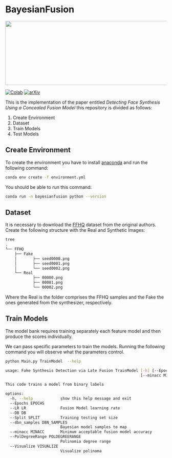 # BayesianFusion

<img src="https://github.com/kopepod/FaceSynthesisDetectionFusion/blob/main/FIGS/Pipeline.png" width="1200" height="200" />

[![Colab](https://colab.research.google.com/assets/colab-badge.svg)](https://colab.research.google.com/drive/1elztvJ-Wz1qsFMH2T-uc1y-V-7-3An7i)
[![arXiv](https://img.shields.io/badge/arXiv-1234.56789-b31b1b.svg)](https://arxiv.org/abs/2401.04257)

This is the implementation of the paper entitled _Detecting Face Synthesis Using a Concealed Fusion Model_ this repository is divided as follows:

1. Create Environment
2. Dataset
3. Train Models
4. Test Models

## Create Environment

To create the environment you have to install [anaconda](https://www.anaconda.com/download) and run the following command:
```bash
conda env create -f environment.yml
```
You should be able to run this command:
```bash
conda run -n bayesianfusion python --version
```
## Dataset

It is necessary to download the [FFHQ](https://github.com/NVlabs/ffhq-dataset) dataset from the original authors. Create the following structure with the Real and Synthetic Images:

```bash
tree
.
└── FFHQ
    ├── Fake
    │       ├── seed0000.png
    │       ├── seed0001.png
    │       └── seed0002.png
    └── Real
            ├── 00000.png
            ├── 00001.png
            └── 00002.png
```
Where the Real is the folder comprises the FFHQ samples and the Fake the ones generated from the synthesizer, respectively.

## Train Models

The model bank requires training separately each feature model and then produce the scores individually.

We can pass specific parameters to train the models. Running the following command you will observe what the parameters control.

```bash
python Main.py TrainModel  --help 

usage: Fake Synthesis Detection via Late Fusion TrainModel [-h] [--Epochs EPOCHS] [--LR LR] [--DB DB] [--Split SPLIT] [--dbn_samples DBN_SAMPLES]
                                                           [--minacc MINACC] [--PolDegreeRange POLDEGREERANGE] [--Visualize VISUALIZE]

This code trains a model from binary labels

options:
  -h, --help            show this help message and exit
  --Epochs EPOCHS
  --LR LR               Fusion Model learning rate
  --DB DB
  --Split SPLIT         Training testing set size
  --dbn_samples DBN_SAMPLES
                        Bayesian model samples to map
  --minacc MINACC       Minimum acceptable fusion model accuracy
  --PolDegreeRange POLDEGREERANGE
                        Polinomia degree range
  --Visualize VISUALIZE
                        Visualize polinoma

```




